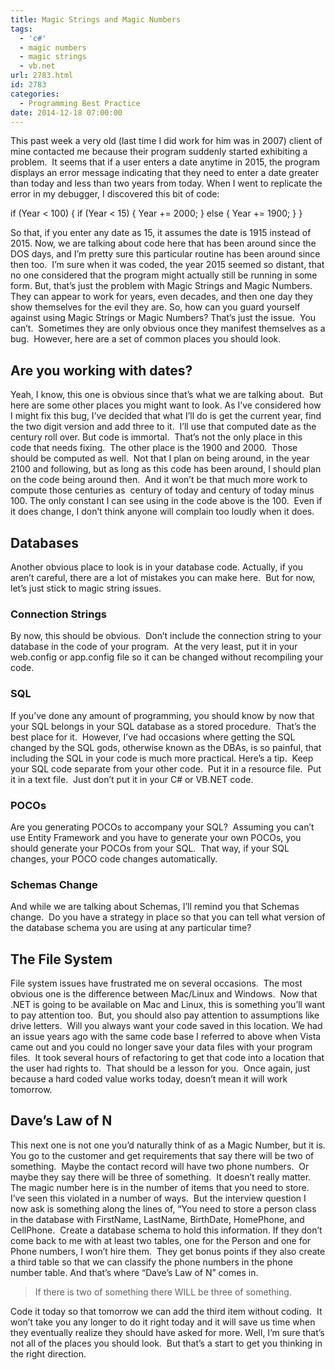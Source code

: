 ```yaml
---
title: Magic Strings and Magic Numbers
tags:
  - 'c#'
  - magic numbers
  - magic strings
  - vb.net
url: 2783.html
id: 2783
categories:
  - Programming Best Practice
date: 2014-12-18 07:00:00
---
```


This past week a very old (last time I did work for him was in 2007) client of mine contacted me because their program suddenly started exhibiting a problem.  It seems that if a user enters a date anytime in 2015, the program displays an error message indicating that they need to enter a date greater than today and less than two years from today. When I went to replicate the error in my debugger, I discovered this bit of code:

if (Year < 100)
{
    if (Year < 15)
    {
        Year += 2000;
    }
    else
    {
        Year += 1900;
    }
}

So that, if you enter any date as 15, it assumes the date is 1915 instead of 2015. Now, we are talking about code here that has been around since the DOS days, and I’m pretty sure this particular routine has been around since then too.  I’m sure when it was coded, the year 2015 seemed so distant, that no one considered that the program might actually still be running in some form. But, that’s just the problem with Magic Strings and Magic Numbers.  They can appear to work for years, even decades, and then one day they show themselves for the evil they are. So, how can you guard yourself against using Magic Strings or Magic Numbers? That’s just the issue.  You can’t.  Sometimes they are only obvious once they manifest themselves as a bug.  However, here are a set of common places you should look.

Are you working with dates?
---------------------------

Yeah, I know, this one is obvious since that’s what we are talking about.  But here are some other places you might want to look. As I’ve considered how I might fix this bug, I’ve decided that what I’ll do is get the current year, find the two digit version and add three to it.  I’ll use that computed date as the century roll over. But code is immortal.  That’s not the only place in this code that needs fixing.  The other place is the 1900 and 2000.  Those should be computed as well.  Not that I plan on being around, in the year 2100 and following, but as long as this code has been around, I should plan on the code being around then.  And it won’t be that much more work to compute those centuries as  century of today and century of today minus 100. The only constant I can see using in the code above is the 100.  Even if it does change, I don’t think anyone will complain too loudly when it does.

Databases
---------

Another obvious place to look is in your database code. Actually, if you aren’t careful, there are a lot of mistakes you can make here.  But for now, let’s just stick to magic string issues.

### Connection Strings

By now, this should be obvious.  Don’t include the connection string to your database in the code of your program.  At the very least, put it in your web.config or app.config file so it can be changed without recompiling your code.

### SQL

If you’ve done any amount of programming, you should know by now that your SQL belongs in your SQL database as a stored procedure.  That’s the best place for it.  However, I’ve had occasions where getting the SQL changed by the SQL gods, otherwise known as the DBAs, is so painful, that including the SQL in your code is much more practical. Here’s a tip.  Keep your SQL code separate from your other code.  Put it in a resource file.  Put it in a text file.  Just don’t put it in your C# or VB.NET code.

### POCOs

Are you generating POCOs to accompany your SQL?  Assuming you can’t use Entity Framework and you have to generate your own POCOs, you should generate your POCOs from your SQL.  That way, if your SQL changes, your POCO code changes automatically.

### Schemas Change

And while we are talking about Schemas, I’ll remind you that Schemas change.  Do you have a strategy in place so that you can tell what version of the database schema you are using at any particular time?

The File System
---------------

File system issues have frustrated me on several occasions.  The most obvious one is the difference between Mac/Linux and Windows.  Now that .NET is going to be available on Mac and Linux, this is something you’ll want to pay attention too.  But, you should also pay attention to assumptions like drive letters.  Will you always want your code saved in this location. We had an issue years ago with the same code base I referred to above when Vista came out and you could no longer save your data files with your program files.  It took several hours of refactoring to get that code into a location that the user had rights to.  That should be a lesson for you.  Once again, just because a hard coded value works today, doesn’t mean it will work tomorrow.

Dave’s Law of N
---------------

This next one is not one you’d naturally think of as a Magic Number, but it is. You go to the customer and get requirements that say there will be two of something.  Maybe the contact record will have two phone numbers.  Or maybe they say there will be three of something.  It doesn’t really matter.  The magic number here is in the number of items that you need to store. I’ve seen this violated in a number of ways.  But the interview question I now ask is something along the lines of, “You need to store a person class in the database with FirstName, LastName, BirthDate, HomePhone, and CellPhone.  Create a database schema to hold this information. If they don’t come back to me with at least two tables, one for the Person and one for Phone numbers, I won’t hire them.  They get bonus points if they also create a third table so that we can classify the phone numbers in the phone number table. And that’s where “Dave’s Law of N” comes in.

> If there is two of something there WILL be three of something.  

Code it today so that tomorrow we can add the third item without coding.  It won’t take you any longer to do it right today and it will save us time when they eventually realize they should have asked for more. Well, I’m sure that’s not all of the places you should look.  But that’s a start to get you thinking in the right direction.